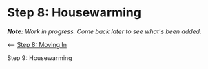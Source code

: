 # Step 8: Housewarming

_**Note:** Work in progress. Come back later to see what's been added._

<-- [Step 8: Moving In](../transfer/)  

Step 9: Housewarming  
